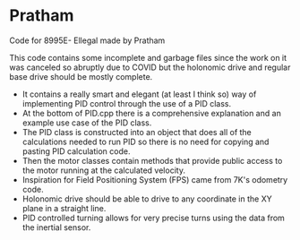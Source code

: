 # Pratham
Code for 8995E- Ellegal made by Pratham


This code contains some incomplete and garbage files since the work on it was canceled so abruptly due to COVID but the holonomic drive and regular base drive should be mostly complete.

- It contains a really smart and elegant (at least I think so) way of implementing PID control through the use of a PID class.
- At the bottom of PID.cpp there is a comprehensive explanation and an example use case of the PID class.
- The PID class is constructed into an object that does all of the calculations needed to run PID so there is no need for copying and pasting PID calculation code.
- Then the motor classes contain methods that provide public access to the motor running at the calculated velocity. 
- Inspiration for Field Positioning System (FPS) came from 7K's odometry code. 
- Holonomic drive should be able to drive to any coordinate in the XY plane in a straight line.
- PID controlled turning allows for very precise turns using the data from the inertial sensor.
